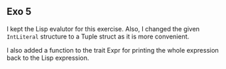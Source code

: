 ## Exo 5

I kept the Lisp evalutor for this exercise.
Also, I changed the given `IntLiteral` structure to a Tuple struct as it is more convenient.

I also added a function to the trait Expr for printing the whole expression back to the Lisp expression.